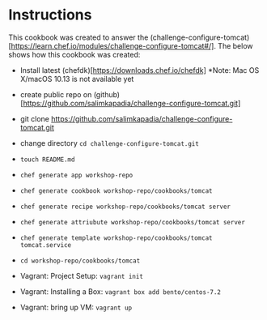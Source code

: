 # Instructions
This cookbook was created to answer the (challenge-configure-tomcat)[https://learn.chef.io/modules/challenge-configure-tomcat#/]. The below shows how this cookbook was created:
- Install latest (chefdk)[https://downloads.chef.io/chefdk] *Note: Mac OS X/macOS 10.13 is not available yet
- create public repo on (github)[https://github.com/salimkapadia/challenge-configure-tomcat.git]
- git clone https://github.com/salimkapadia/challenge-configure-tomcat.git
- change directory `cd challenge-configure-tomcat.git`
- `touch README.md`
- `chef generate app workshop-repo`
- `chef generate cookbook workshop-repo/cookbooks/tomcat`
- `chef generate recipe workshop-repo/cookbooks/tomcat server`
- `chef generate attriubute workshop-repo/cookbooks/tomcat server`
- `chef generate template workshop-repo/cookbooks/tomcat tomcat.service`
- `cd workshop-repo/cookbooks/tomcat`

- Vagrant: Project Setup: `vagrant init`
- Vagrant: Installing a Box: `vagrant box add bento/centos-7.2`
- Vagrant: bring up VM: `vagrant up`
